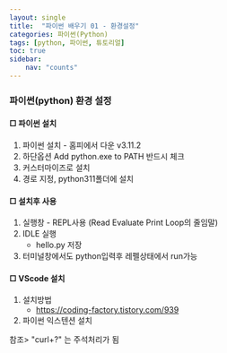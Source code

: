 ```yaml
---
layout: single
title:  "파이썬 배우기 01 - 환경설정"
categories: 파이썬(Python)
tags: [python, 파이썬, 튜토리얼]
toc: true
sidebar:
    nav: "counts"
---
```


### 파이썬(python) 환경 설정 

#### □ 파이썬 설치

1. 파이썬 설치 - 홈피에서 다운 v3.11.2
2. 하단옵션 Add python.exe to PATH 반드시 체크
3. 커스터마이즈로 설치
4. 경로 지정, python311폴더에 설치

#### □ 설치후 사용

1. 실행창 - REPL사용 (Read Evaluate Print Loop의 줄임말)
2. IDLE 실행
   - hello.py 저장
3. 터미널창에서도 python입력후 레펠상태에서 run가능

#### □ VScode 설치

1. 설치방법
   - <https://coding-factory.tistory.com/939>
2. 파이썬 익스텐션 설치

참조> "curl+?" 는 주석처리가 됨
